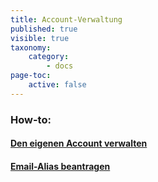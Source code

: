 ```yaml
---
title: Account-Verwaltung
published: true
visible: true
taxonomy:
    category:
        - docs
page-toc:
    active: false
---
```


### How-to:

#### [Den eigenen Account verwalten](ussc/)

#### [Email-Alias beantragen](alias-request)
